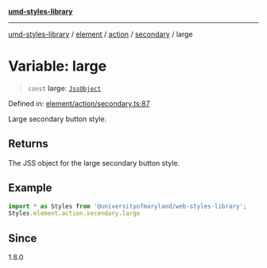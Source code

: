 [**umd-styles-library**](../../../../../../README.md)

***

[umd-styles-library](../../../../../../modules.md) / [element](../../../../../README.md) / [action](../../../README.md) / [secondary](../README.md) / large

# Variable: large

> `const` **large**: [`JssObject`](../../../../../../utilities/namespaces/transform/type-aliases/JssObject.md)

Defined in: [element/action/secondary.ts:87](https://github.com/UMD-Digital/design-system/blob/ada30a44686a89a90941bbd44a6f156101fc9b44/packages/styles/source/element/action/secondary.ts#L87)

Large secondary button style.

## Returns

The JSS object for the large secondary button style.

## Example

```typescript
import * as Styles from '@universityofmaryland/web-styles-library';
Styles.element.action.secondary.large
```

## Since

1.8.0
